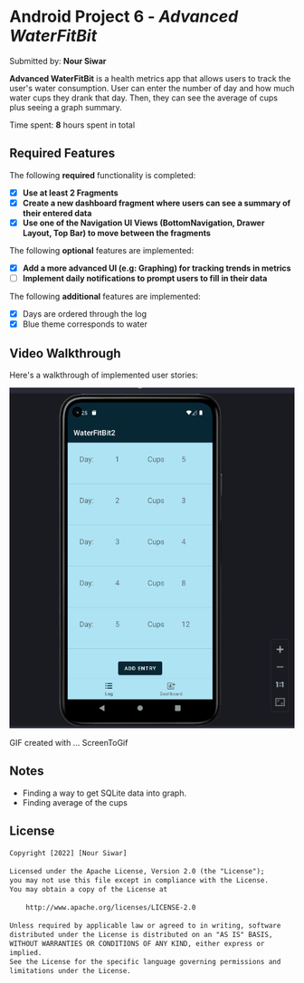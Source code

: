 # Android Project 6 - *Advanced WaterFitBit*

Submitted by: **Nour Siwar**

**Advanced WaterFitBit** is a health metrics app that allows users to track the user's water consumption. User can enter the number of day and how much water cups they drank that day. Then, they can see the average of cups plus seeing a graph summary.

Time spent: **8** hours spent in total

## Required Features

The following **required** functionality is completed:

- [X] **Use at least 2 Fragments**
- [X] **Create a new dashboard fragment where users can see a summary of their entered data**
- [X] **Use one of the Navigation UI Views (BottomNavigation, Drawer Layout, Top Bar) to move between the fragments**

The following **optional** features are implemented:

- [X] **Add a more advanced UI (e.g: Graphing) for tracking trends in metrics**
- [ ] **Implement daily notifications to prompt users to fill in their data**

The following **additional** features are implemented:

- [X] Days are ordered through the log
- [X] Blue theme corresponds to water

## Video Walkthrough

Here's a walkthrough of implemented user stories:

<img src='WaterFitBit_Advanced.gif' title='Video Walkthrough' width='' alt='Video Walkthrough' />

<!-- Replace this with whatever GIF tool you used! -->
GIF created with ...  ScreenToGif

## Notes

* Finding a way to get SQLite data into graph.
* Finding average of the cups 

## License

    Copyright [2022] [Nour Siwar]

    Licensed under the Apache License, Version 2.0 (the "License");
    you may not use this file except in compliance with the License.
    You may obtain a copy of the License at

        http://www.apache.org/licenses/LICENSE-2.0

    Unless required by applicable law or agreed to in writing, software
    distributed under the License is distributed on an "AS IS" BASIS,
    WITHOUT WARRANTIES OR CONDITIONS OF ANY KIND, either express or implied.
    See the License for the specific language governing permissions and
    limitations under the License.
